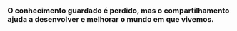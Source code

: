 ### O conhecimento guardado é perdido, mas o compartilhamento ajuda a desenvolver e melhorar o mundo em que vivemos.
